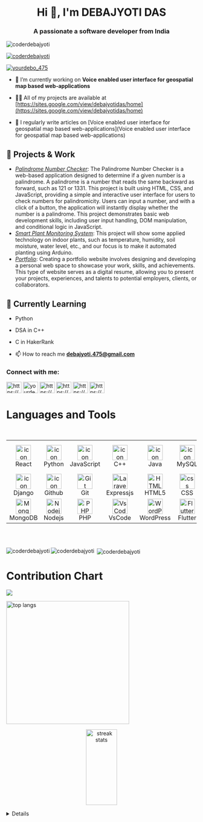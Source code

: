 <h1 align="center">Hi 👋, I'm DEBAJYOTI DAS</h1>
<h3 align="center">A passionate a software developer from India</h3>

<p align="left"> <img src="https://komarev.com/ghpvc/?username=coderdebajyoti&label=Profile%20views&color=0e75b6&style=flat" alt="coderdebajyoti" /> </p>

<p align="left"> <a href="https://github.com/ryo-ma/github-profile-trophy"><img src="https://github-profile-trophy.vercel.app/?username=coderdebajyoti" alt="coderdebajyoti" /></a> </p>

<p align="left"> <a href="https://twitter.com/yourdebo_475" target="blank"><img src="https://img.shields.io/twitter/follow/yourdebo_475?logo=twitter&style=for-the-badge" alt="yourdebo_475" /></a> </p>

- 🔭 I’m currently working on **Voice enabled user interface for geospatial map based web-applications**

- 👨‍💻 All of my projects are available at [https://sites.google.com/view/debajyotidas/home](https://sites.google.com/view/debajyotidas/home)

- 📝 I regularly write articles on [Voice enabled user interface for geospatial map based web-applications](Voice enabled user interface for geospatial map based web-applications)

## 🔭 Projects & Work

- *[Palindrome Number Checker](https://github.com/CoderDebajyoti/Palindrome-Number-Checker-)*: The Palindrome Number Checker is a web-based application designed to determine if a given number is a palindrome. A palindrome is a number that reads the same backward as forward, such as 121 or 1331. This project is built using HTML, CSS, and JavaScript, providing a simple and interactive user interface for users to check numbers for palindromicity. Users can input a number, and with a click of a button, the application will instantly display whether the number is a palindrome. This project demonstrates basic web development skills, including user input handling, DOM manipulation, and conditional logic in JavaScript.
- *[Smart Plant Monitoring System]()*: This project will show some applied technology on indoor plants, such as temperature, humidity, soil moisture, water level, etc., and our focus is to make it automated planting using Arduino.
- *[Portfolio](https://sites.google.com/view/debajyotidas/project-page)*: Creating a portfolio website involves designing and developing a personal web space to showcase your work, skills, and achievements. This type of website serves as a digital resume, allowing you to present your projects, experiences, and talents to potential employers, clients, or collaborators.

## 🌱 Currently Learning

- Python
- DSA in C++
- C in HakerRank

- 📫 How to reach me **debajyoti.475@gmail.com**

<h3 align="left">Connect with me:</h3>
<p align="left">
<a href="https://codepen.io/https://codepen.io/coderdebajyoti" target="blank"><img align="center" src="https://raw.githubusercontent.com/rahuldkjain/github-profile-readme-generator/master/src/images/icons/Social/codepen.svg" alt="https://codepen.io/coderdebajyoti" height="30" width="40" /></a>
<a href="https://twitter.com/yourdebo_475" target="blank"><img align="center" src="https://raw.githubusercontent.com/rahuldkjain/github-profile-readme-generator/master/src/images/icons/Social/twitter.svg" alt="yourdebo_475" height="30" width="40" /></a>
<a href="https://linkedin.com/in/https://www.linkedin.com/in/debajyoti-das-76a9aa284/" target="blank"><img align="center" src="https://raw.githubusercontent.com/rahuldkjain/github-profile-readme-generator/master/src/images/icons/Social/linked-in-alt.svg" alt="https://www.linkedin.com/in/debajyoti-das-76a9aa284/" height="30" width="40" /></a>
<a href="https://www.youtube.com/c/https://www.youtube.com/@debsinnovationhub" target="blank"><img align="center" src="https://raw.githubusercontent.com/rahuldkjain/github-profile-readme-generator/master/src/images/icons/Social/youtube.svg" alt="https://www.youtube.com/@debsinnovationhub" height="30" width="40" /></a>
<a href="https://www.codechef.com/users/https://www.codechef.com/users/debajyoti475?fbclid=iwzxh0bgnhzw0cmtaaar0kik6ii5amchxzz73e3-eyp_m3qym_1uit7wnojffcfjq0glbg7v_vefa_aem_kfibsvf7__sh_vjbne4h1g" target="blank"><img align="center" src="https://cdn.jsdelivr.net/npm/simple-icons@3.1.0/icons/codechef.svg" alt="https://www.codechef.com/users/debajyoti475?fbclid=iwzxh0bgnhzw0cmtaaar0kik6ii5amchxzz73e3-eyp_m3qym_1uit7wnojffcfjq0glbg7v_vefa_aem_kfibsvf7__sh_vjbne4h1g" height="30" width="40" /></a>
<a href="https://www.hackerrank.com/https://www.hackerrank.com/profile/debajyoti_475" target="blank"><img align="center" src="https://raw.githubusercontent.com/rahuldkjain/github-profile-readme-generator/master/src/images/icons/Social/hackerrank.svg" alt="https://www.hackerrank.com/profile/debajyoti_475" height="30" width="40" /></a>
</p>

# Languages and Tools
<table>
<div style="display: flex; align-items: flex-start; align: center">
<table align="center">
  <tr>
    <td align="center" width="96">
        <img src="https://techstack-generator.vercel.app/react-icon.svg" alt="icon" width="40" height="40" />
      <br>React
    </td>
    <td align="center" width="96">
      <a href="https://www.python.org/">
        <img src="https://techstack-generator.vercel.app/python-icon.svg" alt="icon" width="40" height="40" />
      </a>
      <br>Python
    </td>
    <td align="center" width="96">
        <img src="https://techstack-generator.vercel.app/js-icon.svg" alt="icon" width="40" height="40" />
      <br>JavaScript
    </td>
    <td align="center" width="96">
        <img src="https://techstack-generator.vercel.app/cpp-icon.svg" alt="icon" width="40" height="40" />
      <br>C++
    </td>
    <td align="center" width="96">
        <img src="https://techstack-generator.vercel.app/java-icon.svg" alt="icon" width="40" height="40" />
      <br>Java
    </td>
    <td align="center" width="96">
        <img src="https://techstack-generator.vercel.app/mysql-icon.svg" alt="icon" width="40" height="40" />
      <br>MySQL
    </td>
    <td align="center" width="96">
         <img src="https://skillicons.dev/icons?i=gcp" width="40" height="40" alt="gcp" />
      <br>Google Cloud
    </td>
    <td align="center" width="96">
        <img src="https://techstack-generator.vercel.app/aws-icon.svg" alt="icon" width="40" height="40" />
      <br>AWS
    </td>
    <td align="center" width="96">
         <img src="https://skillicons.dev/icons?i=c" width="40" height="40" alt="c" />
      <br>C
    </td>
  </tr>
  <tr>
  <td align="center" width="96">
        <img src="https://techstack-generator.vercel.app/django-icon.svg" alt="icon" width="40" height="40" />
      <br>Django
    <td align="center" width="96">
        <img src="https://techstack-generator.vercel.app/github-icon.svg" alt="icon" width="40" height="40" />
      <br>Github
    </td>
    <td align="center" width="96"> 
        <img src="https://user-images.githubusercontent.com/25181517/192108372-f71d70ac-7ae6-4c0d-8395-51d8870c2ef0.png" width="40" height="40" alt="Git" />
      <br>Git
    </td>
    <td align="center"  width="96">
        <img src="https://skillicons.dev/icons?i=expressjs" width="40" height="40" alt="Laravel" />
      <br>Expressjs
    </td>
    <td align="center"  width="96">
        <img src="https://skillicons.dev/icons?i=html" width="40" height="40" alt="HTML5" />
      <br>HTML5
    </td>
    <td align="center" width="96">
        <img src="https://skillicons.dev/icons?i=css" width="40" height="40" alt="css" />
      <br>CSS
    </td>
    <td align="center"  width="96">
        <img src="https://skillicons.dev/icons?i=bootstrap" width="40" height="40" alt="bootstrap" />
      <br>Bootstrap
    </td>
    <td align="center" width="96">
       <img src="https://skillicons.dev/icons?i=tensorflow" width="40" height="40" alt="tensorflow" />      
      <br>Tensorflow
    </td>
    <td align="center" width="96">
        <img src="https://skillicons.dev/icons?i=unity"width="40" height="40" alt="unity" />
      <br>unity
    </td>
  </tr>
 <tr>
      <td align="center" width="96">
        <img src="https://skillicons.dev/icons?i=mongodb" width="40" height="40" alt="MongoDB" />
      <br>MongoDB
    </td>
        <td align="center" width="96">
        <img src="https://skillicons.dev/icons?i=nodejs" width="40" height="40" alt="Nodejs" />
      <br>Nodejs
      </td>
      </td>
    <td align="center" width="96">
        <img src="https://skillicons.dev/icons?i=php" width="40" height="40" alt="PHP" />
      <br>PHP
    </td>
            <td align="center" width="96">
        <img src="https://skillicons.dev/icons?i=vscode" width="40" height="40" alt="VsCode" />
      <br>VsCode
    </td>
              <td align="center" width="96">
        <img src="https://skillicons.dev/icons?i=wordpress" width="40" height="40" alt="WordPress" />
      <br>WordPress
    </td>
              <td align="center" width="96">
        <img src="https://skillicons.dev/icons?i=flutter" width="40" height="40" alt="Flutter" />
      <br>Flutter
  <td align="center" width="96">
         <img src="https://skillicons.dev/icons?i=arduino" width="40" height="40" alt="arduino" />
      <br>Arduino
    </td>
              <td align="center" width="96">
         <img src="https://skillicons.dev/icons?i=postman" width="40" height="40" alt="Postman" />
      <br>Postman
    </td>
    <td align="center" width="96">
        <img src="https://skillicons.dev/icons?i=postgres" width="40" height="40" alt="PostgreSQL" />
      <br>PostgreSQL
    </td>
 </tr>
</table>
<br><br>
</table>

<p><img align="left" src="https://github-readme-stats.vercel.app/api/top-langs?username=coderdebajyoti&show_icons=true&locale=en&layout=compact" alt="coderdebajyoti" /></p>

<p><img align="left" src="https://github-profile-summary-cards.vercel.app/api/cards/repos-per-language?username=CoderDebajyoti&theme=aura" alt="coderdebajyoti" /></p>

<p>&nbsp;<img align="center" src="https://github-readme-stats.vercel.app/api?username=coderdebajyoti&show_icons=true&locale=en" alt="coderdebajyoti" /></p>


# Contribution Chart
![](https://github-readme-activity-graph.vercel.app/graph?username=CoderDebajyoti&bg_color=000000&color=ffffff&line=f500e4&point=e1ff00&area=true&hide_border=true)

<p></div> <img width=325 align="center" src="https://github-readme-stats-salesp07.vercel.app/api/top-langs/?username=CoderDebajyoti&hide=HTML&langs_count=8&layout=compact&theme=react&border_radius=10&size_weight=0.5&count_weight=0.5&exclude_repo=github-readme-stats" alt="top langs" />
  <div align=center>
  <a href="https://github.com/CoderDebajyoti"><img src="https://github-readme-streak-stats-salesp07.vercel.app/?user=CoderDebajyoti&count_private=true&theme=react&border_color=7F3FBF&bg_color=0D1117" height="200px" width="40.5%" alt="streak stats"/> 
  </a>
</div></p> <details>

# Github Stats

  <p align="center">
    <img src="https://github-profile-summary-cards.vercel.app/api/cards/profile-details?username=CoderDebajyoti&theme=radical" alt="Debajyoti's GitHub Contribution"/>
  </a>
</p>
<a> 
  <p align="center">
    <a href="https://github.com/CoderDebajyoti"><img alt="Debajyoti's Github Stats" src="https://denvercoder1-github-readme-stats.vercel.app/api/?username=CoderDebajyoti&show_icons=true&count_private=true&theme=react&border_color=7F3FBF&bg_color=0D1117&title_color=F85D7F&icon_color=F8D866" height="200px" width="50.5%"></a>
<!-- <img src="https://raw.githubusercontent.com/dqwe223/dqwe223/main/gif/line-neon.gif" width="100%">  -->